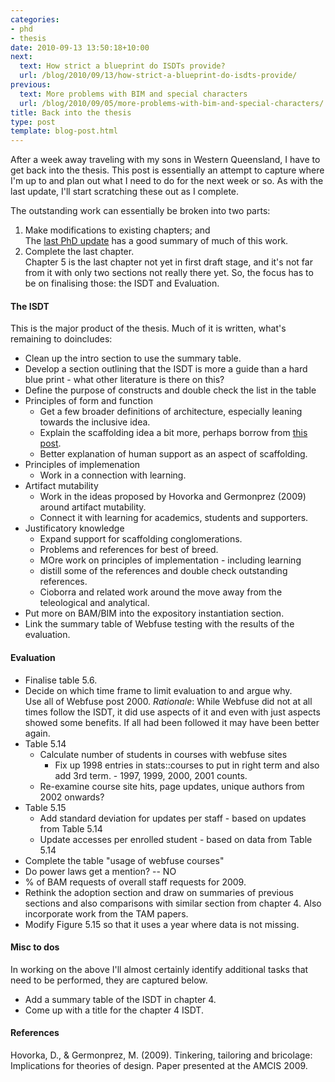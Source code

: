 ```yaml
---
categories:
- phd
- thesis
date: 2010-09-13 13:50:18+10:00
next:
  text: How strict a blueprint do ISDTs provide?
  url: /blog/2010/09/13/how-strict-a-blueprint-do-isdts-provide/
previous:
  text: More problems with BIM and special characters
  url: /blog/2010/09/05/more-problems-with-bim-and-special-characters/
title: Back into the thesis
type: post
template: blog-post.html
---
```

After a week away traveling with my sons in Western Queensland, I have to get back into the thesis. This post is essentially an attempt to capture where I'm up to and plan out what I need to do for the next week or so. As with the last update, I'll start scratching these out as I complete.

The outstanding work can essentially be broken into two parts:

1. Make modifications to existing chapters; and  
    The [last PhD update](/blog/2010/08/22/phd-update-28-minimal-work-feedback-arrived/) has a good summary of much of this work.
2. Complete the last chapter.  
    Chapter 5 is the last chapter not yet in first draft stage, and it's not far from it with only two sections not really there yet. So, the focus has to be on finalising those: the ISDT and Evaluation.

#### The ISDT

This is the major product of the thesis. Much of it is written, what's remaining to doincludes:

- Clean up the intro section to use the summary table.
- Develop a section outlining that the ISDT is more a guide than a hard blue print - what other literature is there on this?
- Define the purpose of constructs and double check the list in the table
- Principles of form and function
    - Get a few broader definitions of architecture, especially leaning towards the inclusive idea.
    - Explain the scaffolding idea a bit more, perhaps borrow from [this post](/blog/2010/09/03/scaffolding-context-sensitive-conglomerations-in-e-learning-systems/).
    - Better explanation of human support as an aspect of scaffolding.
- Principles of implemenation
    - Work in a connection with learning.
- Artifact mutability
    - Work in the ideas proposed by Hovorka and Germonprez (2009) around artifact mutability.
    - Connect it with learning for academics, students and supporters.
- Justificatory knowledge
    - Expand support for scaffolding conglomerations.
    - Problems and references for best of breed.
    - MOre work on principles of implementation - including learning
    - distill some of the references and double check outstanding references.
    - Cioborra and related work around the move away from the teleological and analytical.
- Put more on BAM/BIM into the expository instantiation section.
- Link the summary table of Webfuse testing with the results of the evaluation.

#### Evaluation

- Finalise table 5.6.
- Decide on which time frame to limit evaluation to and argue why.  
    Use all of Webfuse post 2000. _Rationale_: While Webfuse did not at all times follow the ISDT, it did use aspects of it and even with just aspects showed some benefits. If all had been followed it may have been better again.
- Table 5.14
    - Calculate number of students in courses with webfuse sites
        - Fix up 1998 entries in stats::courses to put in right term and also add 3rd term. - 1997, 1999, 2000, 2001 counts.
    - Re-examine course site hits, page updates, unique authors from 2002 onwards?
- Table 5.15
    - Add standard deviation for updates per staff - based on updates from Table 5.14
    - Update accesses per enrolled student - based on data from Table 5.14
- Complete the table "usage of webfuse courses"
- Do power laws get a mention? -- NO
- % of BAM requests of overall staff requests for 2009.
- Rethink the adoption section and draw on summaries of previous sections and also comparisons with similar section from chapter 4. Also incorporate work from the TAM papers.
- Modify Figure 5.15 so that it uses a year where data is not missing.

#### Misc to dos

In working on the above I'll almost certainly identify additional tasks that need to be performed, they are captured below.

- Add a summary table of the ISDT in chapter 4.
- Come up with a title for the chapter 4 ISDT.

#### References

Hovorka, D., & Germonprez, M. (2009). Tinkering, tailoring and bricolage: Implications for theories of design. Paper presented at the AMCIS 2009.